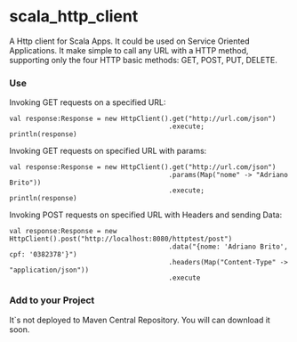 scala_http_client
=================

A Http client for Scala Apps. It could be used on Service Oriented Applications. It make simple to call any URL with a HTTP method, supporting only the four HTTP basic methods: GET, POST, PUT, DELETE. 

### Use

Invoking GET requests on a specified URL:

    val response:Response = new HttpClient().get("http://url.com/json")
                                            .execute;
    println(response)

Invoking GET requests on specified URL with params:

    val response:Response = new HttpClient().get("http://url.com/json")
                                            .params(Map("nome" -> "Adriano Brito"))
                                            .execute;
    println(response)

Invoking POST requests on specified URL with Headers and sending Data:

    val response:Response = new HttpClient().post("http://localhost:8080/httptest/post")
                                            .data("{nome: 'Adriano Brito', cpf: '0382378'}")
                                            .headers(Map("Content-Type" -> "application/json"))
                                            .execute

### Add to your Project

It`s not deployed to Maven Central Repository. You will can download it soon.
